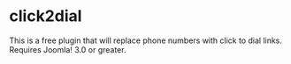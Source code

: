 # click2dial
This is a free plugin that will replace phone numbers with click to dial links. Requires Joomla! 3.0 or greater.
